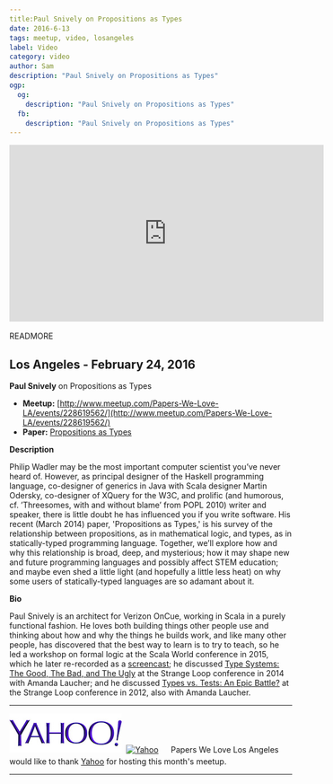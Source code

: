 ```yaml
---
title:Paul Snively on Propositions as Types
date: 2016-6-13
tags: meetup, video, losangeles
label: Video
category: video
author: Sam
description: "Paul Snively on Propositions as Types"
ogp:
  og:
    description: "Paul Snively on Propositions as Types"
  fb:
    description: "Paul Snively on Propositions as Types"
---
```


<iframe class="video" width="560" height="315" src="https://www.youtube.com/embed/dj7LcTAK8ow" frameborder="0" allowfullscreen></iframe>

READMORE

## Los Angeles - February 24, 2016

**Paul Snively** on Propositions as Types

* **Meetup:** [http://www.meetup.com/Papers-We-Love-LA/events/228619562/](http://www.meetup.com/Papers-We-Love-LA/events/228619562/)
* **Paper:** [Propositions as Types](http://homepages.inf.ed.ac.uk/wadler/papers/propositions-as-types/propositions-as-types.pdf)

**Description**

Philip Wadler may be the most important computer scientist you’ve never heard of. However, as principal designer of the Haskell programming language, co-designer of generics in Java with Scala designer Martin Odersky, co-designer of XQuery for the W3C, and prolific (and humorous, cf. ’Threesomes, with and without blame’ from POPL 2010) writer and speaker, there is little doubt he has influenced you if you write software. His recent (March 2014) paper, 'Propositions as Types,' is his survey of the relationship between propositions, as in mathematical logic, and types, as in statically-typed programming language. Together, we’ll explore how and why this relationship is broad, deep, and mysterious; how it may shape new and future programming languages and possibly affect STEM education; and maybe even shed a little light (and hopefully a little less heat) on why some users of statically-typed languages are so adamant about it.

**Bio**

Paul Snively is an architect for Verizon OnCue, working in Scala in a purely functional fashion. He loves both building things other people use and thinking about how and why the things he builds work, and like many other people, has discovered that the best way to learn is to try to teach, so he led a workshop on formal logic at the Scala World conference in 2015, which he later re-recorded as a [screencast](https://www.youtube.com/watch?v=1KWcuhX-QTg); he discussed [Type Systems: The Good, The Bad, and The Ugly](https://www.youtube.com/watch?v=SWTWkYbcWU0) at the Strange Loop conference in 2014 with Amanda Laucher; and he discussed [Types vs. Tests: An Epic Battle?](http://www.infoq.com/presentations/Types-Tests) at the Strange Loop conference in 2012, also with Amanda Laucher.

---

<img class="left no-shadow" alt="Yahoo" style="width: 200px" src="/images/yahoo_logo.jpg" />
<a href="https://yahoo.com/"><img src="" alt="Yahoo" title="Yahoo" style="padding: .3em; margin: 0 1em 0 0;"></a> <span style="flex: 1;">Papers We Love Los Angeles would like to thank <a href="https://yahoo.com/">Yahoo</a> for hosting this month's meetup.</span>
</p>

---
